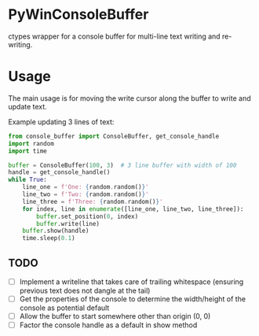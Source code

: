 # PyWinConsoleBuffer
ctypes wrapper for a console buffer for multi-line text writing and re-writing.



# Usage

The main usage is for moving the write cursor along the buffer to write and update text.

Example updating 3 lines of text:

```python
from console_buffer import ConsoleBuffer, get_console_handle
import random
import time

buffer = ConsoleBuffer(100, 3)  # 3 line buffer with width of 100
handle = get_console_handle()
while True:
    line_one = f'One: {random.random()}'
    line_two = f'Two: {random.random()}'
    line_three = f'Three: {random.random()}'
    for index, line in enumerate([line_one, line_two, line_three]):
        buffer.set_position(0, index)
        buffer.write(line)
    buffer.show(handle)
    time.sleep(0.1)
```


## TODO

- [ ] Implement a writeline that takes care of trailing whitespace (ensuring previous text does not dangle at the tail)  
- [ ] Get the properties of the console to determine the width/height of the console as potential default  
- [ ] Allow the buffer to start somewhere other than origin (0, 0)
- [ ] Factor the console handle as a default in show method
